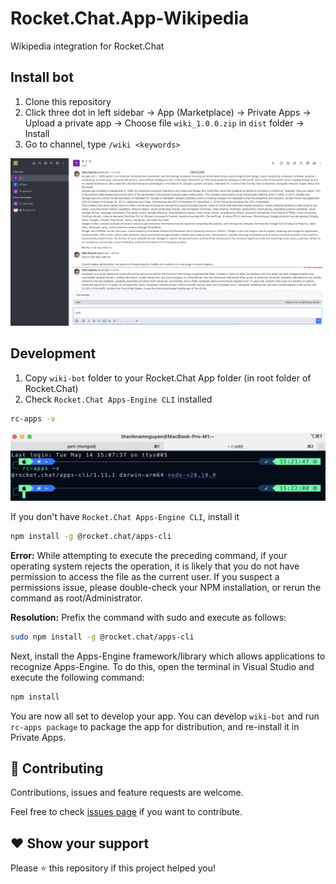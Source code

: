 # Rocket.Chat.App-Wikipedia

Wikipedia integration for Rocket.Chat

## Install bot

1. Clone this repository
2. Click three dot in left sidebar -> App (Marketplace) -> Private Apps -> Upload a private app -> Choose file `wiki_1.0.0.zip` in `dist` folder -> Install
3. Go to channel, type `/wiki <keywords>`

![demo](./images/demo.png)

## Development

1. Copy `wiki-bot` folder to your Rocket.Chat App folder (in root folder of Rocket.Chat)
2. Check `Rocket.Chat Apps-Engine CLI` installed

```bash
rc-apps -v
```

![check-version](./images/check-version.png)

If you don't have `Rocket.Chat Apps-Engine CLI`, install it

```bash
npm install -g @rocket.chat/apps-cli
```

**Error:** While attempting to execute the preceding command, if your operating system rejects the operation, it is likely that you do not have permission to access the file as the current user. If you suspect a permissions issue, please double-check your NPM installation, or rerun the command as root/Administrator.

**Resolution:** Prefix the command with sudo and execute as follows:

```bash
sudo npm install -g @rocket.chat/apps-cli
```

Next, install the Apps-Engine framework/library which allows applications to recognize Apps-Engine. To do this, open the terminal in Visual Studio and execute the following command:

```bash
npm install
```

You are now all set to develop your app. You can develop `wiki-bot` and run `rc-apps package` to package the app for distribution, and re-install it in Private Apps.

## 🤝 Contributing

Contributions, issues and feature requests are welcome.

Feel free to check [issues page](https://github.com/namnguyenthanhwork/Rocket.Chat.App-Wikipedia/issues) if you want to contribute.

## ❤ Show your support

Please ⭐️ this repository if this project helped you!
